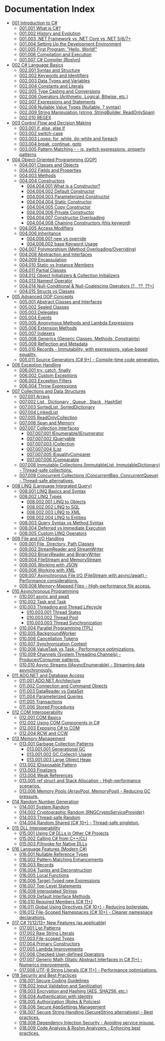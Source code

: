 ﻿# Documentation Index

- [001 Introduction to C#](001_Introduction-to-C-Sharp/index.md)
  - [001.001 What is C#?](001_Introduction-to-C-Sharp/001.001.What-is-C-Sharp.md)
  - [001.002 History and Evolution](001_Introduction-to-C-Sharp/001.002.History-and-Evolution.md)
  - [001.003 .NET Framework vs .NET Core vs .NET 5/6/7+](001_Introduction-to-C-Sharp/001.003..NET-Framework-vs-.NET-Core-vs-.NET-5_6_7.md)
  - [001.004 Setting Up the Development Environment](001_Introduction-to-C-Sharp/001.004.Setting-Up-the-Development-Environment.md)
  - [001.005 First Program: "Hello, World!"](001_Introduction-to-C-Sharp/001.005.First-Program-Hello-World.md)
  - [001.006 Compilation and Execution](001_Introduction-to-C-Sharp/001.006.Compilation-and-Execution.md)
  - [001.007 C# Compiler (Roslyn)](001_Introduction-to-C-Sharp/001.007.C-Sharp-Compiler-(Roslyn).md)
- [002 C# Language Basics](002_C-Sharp-Language-Basics/index.md)
  - [002.001 Syntax and Structure](002_C-Sharp-Language-Basics/002.001.Syntax-and-Structure.md)
  - [002.002 Keywords and Identifiers](002_C-Sharp-Language-Basics/002.002.Keywords-and-Identifiers.md)
  - [002.003 Data Types and Variables](002_C-Sharp-Language-Basics/002.003.Data-Types-and-Variables.md)
  - [002.004 Constants and Literals](002_C-Sharp-Language-Basics/002.004.Constants-and-Literals.md)
  - [002.005 Type Casting and Conversions](002_C-Sharp-Language-Basics/002.005.Type-Casting-and-Conversions.md)
  - [002.006 Operators (Arithmetic, Logical, Bitwise, etc.)](002_C-Sharp-Language-Basics/002.006.Operators-(Arithmetic-Logical-Bitwise-etc.).md)
  - [002.007 Expressions and Statements](002_C-Sharp-Language-Basics/002.007.Expressions-and-Statements.md)
  - [002.008 Nullable Value Types (Nullable<T>, ? syntax)](002_C-Sharp-Language-Basics/002.008.Nullable-Value-Types-(Nullable_T_-syntax).md)
  - [002.009 String Manipulation (string, StringBuilder, ReadOnlySpan<char>)](002_C-Sharp-Language-Basics/002.009.String-Manipulation-(string-StringBuilder-ReadOnlySpan_char_).md)
  - [002.010 REGEX](002_C-Sharp-Language-Basics/002.010.REGEX.md)
- [003 Control Flow and Decision Making](003_Control-Flow-and-Decision-Making/index.md)
  - [003.001 if, else, else if](003_Control-Flow-and-Decision-Making/003.001.if-else-else-if.md)
  - [003.002 switch-case](003_Control-Flow-and-Decision-Making/003.002.switch-case.md)
  - [003.003 Loops: for, while, do-while and foreach](003_Control-Flow-and-Decision-Making/003.003.Loops-for-while-do-while-and-foreach.md)
  - [003.004 break, continue, goto](003_Control-Flow-and-Decision-Making/003.004.break-continue-goto.md)
  - [003.005 Pattern Matching - - is, switch expressions, property patterns](003_Control-Flow-and-Decision-Making/003.005.Pattern-Matching-----is-switch-expressions-property-patterns.md)
- [004 Object-Oriented Programming (OOP)](004_Object-Oriented-Programming-(OOP)/index.md)
  - [004.001 Classes and Objects](004_Object-Oriented-Programming-(OOP)/004.001.Classes-and-Objects.md)
  - [004.002 Fields and Properties](004_Object-Oriented-Programming-(OOP)/004.002.Fields-and-Properties.md)
  - [004.003 Methods](004_Object-Oriented-Programming-(OOP)/004.003.Methods.md)
  - [004.004 Constructors](004_Object-Oriented-Programming-(OOP)/004.004_Constructors/index.md)
    - [004.004.001 What is a Constructor?](004_Object-Oriented-Programming-(OOP)/004.004_Constructors/004.004.001.What-is-a-Constructor.md)
    - [004.004.002 Default Constructor](004_Object-Oriented-Programming-(OOP)/004.004_Constructors/004.004.002.Default-Constructor.md)
    - [004.004.003 Parameterized Constructor](004_Object-Oriented-Programming-(OOP)/004.004_Constructors/004.004.003.Parameterized-Constructor.md)
    - [004.004.004 Static Constructor](004_Object-Oriented-Programming-(OOP)/004.004_Constructors/004.004.004.Static-Constructor.md)
    - [004.004.005 Copy Constructor](004_Object-Oriented-Programming-(OOP)/004.004_Constructors/004.004.005.Copy-Constructor.md)
    - [004.004.006 Private Constructor](004_Object-Oriented-Programming-(OOP)/004.004_Constructors/004.004.006.Private-Constructor.md)
    - [004.004.007 Constructor Overloading](004_Object-Oriented-Programming-(OOP)/004.004_Constructors/004.004.007.Constructor-Overloading.md)
    - [004.004.008 Chaining Constructors (this keyword)](004_Object-Oriented-Programming-(OOP)/004.004_Constructors/004.004.008.Chaining-Constructors-(this-keyword).md)
  - [004.005 Access Modifiers](004_Object-Oriented-Programming-(OOP)/004.005.Access-Modifiers.md)
  - [004.006 Inheritance](004_Object-Oriented-Programming-(OOP)/004.006_Inheritance/index.md)
    - [004.006.001 new vs override](004_Object-Oriented-Programming-(OOP)/004.006_Inheritance/004.006.001.new-vs-override.md)
    - [004.006.002 base Keyword Usage](004_Object-Oriented-Programming-(OOP)/004.006_Inheritance/004.006.002.base-Keyword-Usage.md)
  - [004.007 Polymorphism (Method Overloading/Overriding)](004_Object-Oriented-Programming-(OOP)/004.007.Polymorphism-(Method-Overloading_Overriding).md)
  - [004.008 Abstraction and Interfaces](004_Object-Oriented-Programming-(OOP)/004.008.Abstraction-and-Interfaces.md)
  - [004.009 Encapsulation](004_Object-Oriented-Programming-(OOP)/004.009.Encapsulation.md)
  - [004.010 Static vs Instance Members](004_Object-Oriented-Programming-(OOP)/004.010.Static-vs-Instance-Members.md)
  - [004.011 Partial Classes](004_Object-Oriented-Programming-(OOP)/004.011.Partial-Classes.md)
  - [004.012 Object Initializers & Collection Initializers](004_Object-Oriented-Programming-(OOP)/004.012.Object-Initializers-Collection-Initializers.md)
  - [004.013 Nameof Operator](004_Object-Oriented-Programming-(OOP)/004.013.Nameof-Operator.md)
  - [004.014 Null-Conditional & Null-Coalescing Operators (?., ??, ??=)](004_Object-Oriented-Programming-(OOP)/004.014.Null-Conditional-Null-Coalescing-Operators-(.-).md)
  - [004.015 Structs vs Classes](004_Object-Oriented-Programming-(OOP)/004.015.Structs-vs-Classes.md)
- [005 Advanced OOP Concepts](005_Advanced-OOP-Concepts/index.md)
  - [005.001 Abstract Classes and Interfaces](005_Advanced-OOP-Concepts/005.001.Abstract-Classes-and-Interfaces.md)
  - [005.002 Sealed Classes](005_Advanced-OOP-Concepts/005.002.Sealed-Classes.md)
  - [005.003 Delegates](005_Advanced-OOP-Concepts/005.003.Delegates.md)
  - [005.004 Events](005_Advanced-OOP-Concepts/005.004.Events.md)
  - [005.005 Anonymous Methods and Lambda Expressions](005_Advanced-OOP-Concepts/005.005.Anonymous-Methods-and-Lambda-Expressions.md)
  - [005.006 Extension Methods](005_Advanced-OOP-Concepts/005.006.Extension-Methods.md)
  - [005.007 Indexers](005_Advanced-OOP-Concepts/005.007.Indexers.md)
  - [005.008 Generics (Generic Classes, Methods, Constraints)](005_Advanced-OOP-Concepts/005.008.Generics-(Generic-Classes-Methods-Constraints).md)
  - [005.009 Reflection and Metadata](005_Advanced-OOP-Concepts/005.009.Reflection-and-Metadata.md)
  - [005.010 Records - Immutability, with expressions, value-based equality.](005_Advanced-OOP-Concepts/005.010.Records---Immutability-with-expressions-value-based-equality..md)
  - [005.011 Source Generators (C# 9+) - Compile-time code generation.](005_Advanced-OOP-Concepts/005.011.Source-Generators-(C-Sharp-9)---Compile-time-code-generation..md)
- [006 Exception Handling](006_Exception-Handling/index.md)
  - [006.001 try, catch, finally](006_Exception-Handling/006.001.try-catch-finally.md)
  - [006.002 Custom Exceptions](006_Exception-Handling/006.002.Custom-Exceptions.md)
  - [006.003 Exception Filters](006_Exception-Handling/006.003.Exception-Filters.md)
  - [006.004 Throw Expressions](006_Exception-Handling/006.004.Throw-Expressions.md)
- [007 Collections and Data Structures](007_Collections-and-Data-Structures/index.md)
  - [007.001 Arrays](007_Collections-and-Data-Structures/007.001.Arrays.md)
  - [007.002 List , Dictionary , Queue , Stack , HashSet](007_Collections-and-Data-Structures/007.002.List-Dictionary-Queue-Stack-HashSet.md)
  - [007.003 SortedList, SortedDictionary](007_Collections-and-Data-Structures/007.003.SortedList-SortedDictionary.md)
  - [007.004 LinkedList](007_Collections-and-Data-Structures/007.004.LinkedList.md)
  - [007.005 ReadOnlyCollection](007_Collections-and-Data-Structures/007.005.ReadOnlyCollection.md)
  - [007.006 Span  and Memory](007_Collections-and-Data-Structures/007.006.Span-and-Memory.md)
  - [007.007 Collection Interfaces](007_Collections-and-Data-Structures/007.007_Collection-Interfaces/index.md)
    - [007.007.001 IEnumerable/IEnumerator](007_Collections-and-Data-Structures/007.007_Collection-Interfaces/007.007.001.IEnumerable_IEnumerator.md)
    - [007.007.002 IQueryable](007_Collections-and-Data-Structures/007.007_Collection-Interfaces/007.007.002.IQueryable.md)
    - [007.007.003 ICollection](007_Collections-and-Data-Structures/007.007_Collection-Interfaces/007.007.003.ICollection.md)
    - [007.007.004 IList](007_Collections-and-Data-Structures/007.007_Collection-Interfaces/007.007.004.IList.md)
    - [007.007.005 IEqualityComparer](007_Collections-and-Data-Structures/007.007_Collection-Interfaces/007.007.005.IEqualityComparer.md)
    - [007.007.006 IComparable](007_Collections-and-Data-Structures/007.007_Collection-Interfaces/007.007.006.IComparable.md)
  - [007.008 Immutable Collections (ImmutableList, ImmutableDictionary) - Thread-safe collections.](007_Collections-and-Data-Structures/007.008.Immutable-Collections-(ImmutableList-ImmutableDictionary)---Thread-safe-collections..md)
  - [007.009 Concurrent Collections (ConcurrentBag, ConcurrentQueue) - Thread-safe alternatives.](007_Collections-and-Data-Structures/007.009.Concurrent-Collections-(ConcurrentBag-ConcurrentQueue)---Thread-safe-alternatives..md)
- [008 LINQ (Language Integrated Query)](008_LINQ-(Language-Integrated-Query)/index.md)
  - [008.001 LINQ Basics and Syntax](008_LINQ-(Language-Integrated-Query)/008.001.LINQ-Basics-and-Syntax.md)
  - [008.002 LINQ Types](008_LINQ-(Language-Integrated-Query)/008.002_LINQ-Types/index.md)
    - [008.002.001 LINQ to Objects](008_LINQ-(Language-Integrated-Query)/008.002_LINQ-Types/008.002.001.LINQ-to-Objects.md)
    - [008.002.002 LINQ to SQL](008_LINQ-(Language-Integrated-Query)/008.002_LINQ-Types/008.002.002.LINQ-to-SQL.md)
    - [008.002.003 LINQ to XML](008_LINQ-(Language-Integrated-Query)/008.002_LINQ-Types/008.002.003.LINQ-to-XML.md)
    - [008.002.004 LINQ to Entities](008_LINQ-(Language-Integrated-Query)/008.002_LINQ-Types/008.002.004.LINQ-to-Entities.md)
  - [008.003 Query Syntax vs Method Syntax](008_LINQ-(Language-Integrated-Query)/008.003.Query-Syntax-vs-Method-Syntax.md)
  - [008.004 Deferred vs Immediate Execution](008_LINQ-(Language-Integrated-Query)/008.004.Deferred-vs-Immediate-Execution.md)
  - [008.005 Custom LINQ Operators](008_LINQ-(Language-Integrated-Query)/008.005.Custom-LINQ-Operators.md)
- [009 File and I/O Handling](009_File-and-I_O-Handling/index.md)
  - [009.001 File, Directory, Path Classes](009_File-and-I_O-Handling/009.001.File-Directory-Path-Classes.md)
  - [009.002 StreamReader and StreamWriter](009_File-and-I_O-Handling/009.002.StreamReader-and-StreamWriter.md)
  - [009.003 BinaryReader and BinaryWriter](009_File-and-I_O-Handling/009.003.BinaryReader-and-BinaryWriter.md)
  - [009.004 FileStream and MemoryStream](009_File-and-I_O-Handling/009.004.FileStream-and-MemoryStream.md)
  - [009.005 Working with JSON](009_File-and-I_O-Handling/009.005.Working-with-JSON.md)
  - [009.006 Working with XML](009_File-and-I_O-Handling/009.006.Working-with-XML.md)
  - [009.007 Asynchronous File I/O (FileStream with async/await) - Performance considerations.](009_File-and-I_O-Handling/009.007.Asynchronous-File-I_O-(FileStream-with-async_await)---Performance-considerations..md)
  - [009.008 Memory-Mapped Files - High-performance file access.](009_File-and-I_O-Handling/009.008.Memory-Mapped-Files---High-performance-file-access..md)
- [010 Asynchronous Programming](010_Asynchronous-Programming/index.md)
  - [010.001 async and await](010_Asynchronous-Programming/010.001.async-and-await.md)
  - [010.002 Task and Task](010_Asynchronous-Programming/010.002.Task-and-Task.md)
  - [010.003 Threading and Thread Lifecycle](010_Asynchronous-Programming/010.003_Threading-and-Thread-Lifecycle/index.md)
    - [010.003.001 Thread States](010_Asynchronous-Programming/010.003_Threading-and-Thread-Lifecycle/010.003.001.Thread-States.md)
    - [010.003.002 Thread Pool](010_Asynchronous-Programming/010.003_Threading-and-Thread-Lifecycle/010.003.002.Thread-Pool.md)
    - [010.003.003 Thread Synchronization](010_Asynchronous-Programming/010.003_Threading-and-Thread-Lifecycle/010.003.003.Thread-Synchronization.md)
  - [010.004 Parallel Programming (TPL)](010_Asynchronous-Programming/010.004.Parallel-Programming-(TPL).md)
  - [010.005 BackgroundWorker](010_Asynchronous-Programming/010.005.BackgroundWorker.md)
  - [010.006 Cancellation Tokens](010_Asynchronous-Programming/010.006.Cancellation-Tokens.md)
  - [010.007 Synchronization Context](010_Asynchronous-Programming/010.007.Synchronization-Context.md)
  - [010.008 ValueTask vs Task - Performance optimizations.](010_Asynchronous-Programming/010.008.ValueTask-vs-Task---Performance-optimizations..md)
  - [010.009 Channels (System.Threading.Channels) - Producer/Consumer patterns.](010_Asynchronous-Programming/010.009.Channels-(System.Threading.Channels)---Producer_Consumer-patterns..md)
  - [010.010 Async Streams (IAsyncEnumerable) - Streaming data asynchronously.](010_Asynchronous-Programming/010.010.Async-Streams-(IAsyncEnumerable)---Streaming-data-asynchronously..md)
- [011 ADO.NET and Database Access](011_ADO.NET-and-Database-Access/index.md)
  - [011.001 ADO.NET Architecture](011_ADO.NET-and-Database-Access/011.001.ADO.NET-Architecture.md)
  - [011.002 Connection and Command Objects](011_ADO.NET-and-Database-Access/011.002.Connection-and-Command-Objects.md)
  - [011.003 DataReader vs DataSet](011_ADO.NET-and-Database-Access/011.003.DataReader-vs-DataSet.md)
  - [011.004 Parameterized Queries](011_ADO.NET-and-Database-Access/011.004.Parameterized-Queries.md)
  - [011.005 Transactions](011_ADO.NET-and-Database-Access/011.005.Transactions.md)
  - [011.006 Stored Procedures](011_ADO.NET-and-Database-Access/011.006.Stored-Procedures.md)
- [012 COM Interoperability](012_COM-Interoperability/index.md)
  - [012.001 COM Basics](012_COM-Interoperability/012.001.COM-Basics.md)
  - [012.002 Using COM Components in C#](012_COM-Interoperability/012.002.Using-COM-Components-in-C-Sharp.md)
  - [012.003 Exposing C# to COM](012_COM-Interoperability/012.003.Exposing-C-Sharp-to-COM.md)
  - [012.004 RCW and CCW](012_COM-Interoperability/012.004.RCW-and-CCW.md)
- [013 Memory Management](013_Memory-Management/index.md)
  - [013.001 Garbage Collection Patterns](013_Memory-Management/013.001_Garbage-Collection-Patterns/index.md)
    - [013.001.001 Generational GC](013_Memory-Management/013.001_Garbage-Collection-Patterns/013.001.001.Generational-GC.md)
    - [013.001.002 GC.Collect() Usage](013_Memory-Management/013.001_Garbage-Collection-Patterns/013.001.002.GC.Collect()-Usage.md)
    - [013.001.003 Large Object Heap](013_Memory-Management/013.001_Garbage-Collection-Patterns/013.001.003.Large-Object-Heap.md)
  - [013.002 IDisposable Pattern](013_Memory-Management/013.002.IDisposable-Pattern.md)
  - [013.003 Finalizers](013_Memory-Management/013.003.Finalizers.md)
  - [013.004 Weak References](013_Memory-Management/013.004.Weak-References.md)
  - [013.005 ref struct and Stack Allocation - High-performance scenarios.](013_Memory-Management/013.005.ref-struct-and-Stack-Allocation---High-performance-scenarios..md)
  - [013.006 Memory Pools (ArrayPool<T>, MemoryPool<T>) - Reducing GC pressure.](013_Memory-Management/013.006.Memory-Pools-(ArrayPool_T_-MemoryPool_T_)---Reducing-GC-pressure..md)
- [014 Random Number Generation](014_Random-Number-Generation/index.md)
  - [014.001 System.Random](014_Random-Number-Generation/014.001.System.Random.md)
  - [014.002 Cryptographic Random (RNGCryptoServiceProvider)](014_Random-Number-Generation/014.002.Cryptographic-Random-(RNGCryptoServiceProvider).md)
  - [014.003 Thread-safe Random](014_Random-Number-Generation/014.003.Thread-safe-Random.md)
  - [014.004 Random.Shared (C# 10+) - Thread-safe singleton.](014_Random-Number-Generation/014.004.Random.Shared-(C-Sharp-10)---Thread-safe-singleton..md)
- [015 DLL Interoperability](015_DLL-Interoperability/index.md)
  - [015.001 Using C# DLLs in Other C# Projects](015_DLL-Interoperability/015.001.Using-C-Sharp-DLLs-in-Other-C-Sharp-Projects.md)
  - [015.002 Calling C# from C++/CLI](015_DLL-Interoperability/015.002.Calling-C-Sharp-from-C_CLI.md)
  - [015.003 P/Invoke for Native DLLs](015_DLL-Interoperability/015.003.P_Invoke-for-Native-DLLs.md)
- [016 Language Features (Modern C#)](016_Language-Features-(Modern-C-Sharp)/index.md)
  - [016.001 Nullable Reference Types](016_Language-Features-(Modern-C-Sharp)/016.001.Nullable-Reference-Types.md)
  - [016.002 Pattern Matching Enhancements](016_Language-Features-(Modern-C-Sharp)/016.002.Pattern-Matching-Enhancements.md)
  - [016.003 Records](016_Language-Features-(Modern-C-Sharp)/016.003.Records.md)
  - [016.004 Tuples and Deconstruction](016_Language-Features-(Modern-C-Sharp)/016.004.Tuples-and-Deconstruction.md)
  - [016.005 Local Functions](016_Language-Features-(Modern-C-Sharp)/016.005.Local-Functions.md)
  - [016.006 Target-Typed new Expressions](016_Language-Features-(Modern-C-Sharp)/016.006.Target-Typed-new-Expressions.md)
  - [016.007 Top-Level Statements](016_Language-Features-(Modern-C-Sharp)/016.007.Top-Level-Statements.md)
  - [016.008 Interpolated Strings](016_Language-Features-(Modern-C-Sharp)/016.008.Interpolated-Strings.md)
  - [016.009 Default Interface Methods](016_Language-Features-(Modern-C-Sharp)/016.009.Default-Interface-Methods.md)
  - [016.010 Required Members (C# 11+)](016_Language-Features-(Modern-C-Sharp)/016.010.Required-Members-(C-Sharp-11).md)
  - [016.011 Global Using Directives (C# 10+) - Reducing boilerplate.](016_Language-Features-(Modern-C-Sharp)/016.011.Global-Using-Directives-(C-Sharp-10)---Reducing-boilerplate..md)
  - [016.012 File-Scoped Namespaces (C# 10+) - Cleaner namespace declarations.](016_Language-Features-(Modern-C-Sharp)/016.012.File-Scoped-Namespaces-(C-Sharp-10)---Cleaner-namespace-declarations..md)
- [017 C# 11/12/13+ New Features (as applicable)](017_C-Sharp-11_12_13-New-Features-(as-applicable)/index.md)
  - [017.001 List Patterns](017_C-Sharp-11_12_13-New-Features-(as-applicable)/017.001.List-Patterns.md)
  - [017.002 Raw String Literals](017_C-Sharp-11_12_13-New-Features-(as-applicable)/017.002.Raw-String-Literals.md)
  - [017.003 File-scoped Types](017_C-Sharp-11_12_13-New-Features-(as-applicable)/017.003.File-scoped-Types.md)
  - [017.004 Primary Constructors](017_C-Sharp-11_12_13-New-Features-(as-applicable)/017.004.Primary-Constructors.md)
  - [017.005 Lambda Improvements](017_C-Sharp-11_12_13-New-Features-(as-applicable)/017.005.Lambda-Improvements.md)
  - [017.006 Checked User-defined Operators](017_C-Sharp-11_12_13-New-Features-(as-applicable)/017.006.Checked-User-defined-Operators.md)
  - [017.007 Generic Math (Static Abstract Interfaces in C# 11+) - Numerics improvements.](017_C-Sharp-11_12_13-New-Features-(as-applicable)/017.007.Generic-Math-(Static-Abstract-Interfaces-in-C-Sharp-11)---Numerics-improvements..md)
  - [017.008 UTF-8 String Literals (C# 11+) - Performance optimizations.](017_C-Sharp-11_12_13-New-Features-(as-applicable)/017.008.UTF-8-String-Literals-(C-Sharp-11)---Performance-optimizations..md)
- [018 Security and Best Practices](018_Security-and-Best-Practices/index.md)
  - [018.001 Secure Coding Guidelines](018_Security-and-Best-Practices/018.001.Secure-Coding-Guidelines.md)
  - [018.002 Input Validation and Sanitization](018_Security-and-Best-Practices/018.002.Input-Validation-and-Sanitization.md)
  - [018.003 Encryption and Hashing (AES, SHA256, etc.)](018_Security-and-Best-Practices/018.003.Encryption-and-Hashing-(AES-SHA256-etc.).md)
  - [018.004 Authentication with Identity](018_Security-and-Best-Practices/018.004.Authentication-with-Identity.md)
  - [018.005 Authorization (Roles & Policies)](018_Security-and-Best-Practices/018.005.Authorization-(Roles-Policies).md)
  - [018.006 Secure AppSettings Management](018_Security-and-Best-Practices/018.006.Secure-AppSettings-Management.md)
  - [018.007 Secure String Handling (SecureString alternatives) - Best practices.](018_Security-and-Best-Practices/018.007.Secure-String-Handling-(SecureString-alternatives)---Best-practices..md)
  - [018.008 Dependency Injection Security - Avoiding service misuse.](018_Security-and-Best-Practices/018.008.Dependency-Injection-Security---Avoiding-service-misuse..md)
  - [018.009 Code Analysis & Roslyn Analyzers - Enforcing best practices.](018_Security-and-Best-Practices/018.009.Code-Analysis-Roslyn-Analyzers---Enforcing-best-practices..md)
